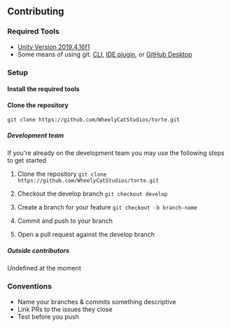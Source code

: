 ## Contributing

### Required Tools

- [Unity Version 2019.4.16f1](https://unity3d.com/unity/qa/lts-releases?version=2019.4)
- Some means of using git. [CLI](https://git-scm.com/book/en/v2/Getting-Started-Installing-Git), [IDE plugin](https://unity.github.com), or [GitHub Desktop](https://desktop.github.com/)

### Setup

#### Install the required tools

#### Clone the repository
`git clone https://github.com/WheelyCatStudios/torte.git`

##### Development team
If you're already on the development team you may use the following steps to get started

1. Clone the repository
`git clone https://github.com/WheelyCatStudios/torte.git`

2. Checkout the develop branch
`git checkout develop`

3. Create a branch for your feature
`git checkout -b branch-name`

4. Commit and push to your branch
5. Open a pull request against the develop branch

##### Outside contributors
Undefined at the moment

### Conventions
- Name your branches & commits something descriptive
- Link PRs to the issues they close
- Test before you push



